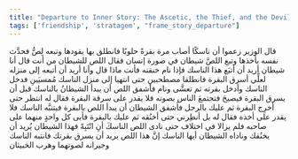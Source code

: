 ```yaml
---
title: "Departure to Inner Story: The Ascetic, the Thief, and the Devil"
tags: ['friendship', 'stratagem', "frame_story_departure"]
---
```


 قال الوزير زعموا أن ناسكًا أصاب مرة بقرةً حلوبًا فانطلق بها يقودها وتبعه لِصٌّ فحدَّث نفسه بأخذها وتبع اللصَّ شيطان في صورة إنسان فقال اللص للشيطان من أنت قال أنا شيطان أريد أن أتبَع هذا الناسك فإذا نام خنقته فأنت ماذا قال وأنا أريد أن أتبعه إلى منزله لعلِّي أسرق البقرة فانطلقا مصطحبينِ حتى انتهيا إلى منزل الناسك مُمسيَينِ فدخل الناسك وأدخل بقرته ثم تعشَّى ونام فأشفق اللص أن يبدأ الشيطانُ بالناسك قبل أن يسرق البقرة فيصيحَ فتجتمعَ الناس بصوته فلا يقدر على سرقة البقرة فقال له انتظر حتى أخرِج البقرة ثم عليك بالرجل فأشفق الشيطان أن يبدأ اللص بالبقرة فيتنبَّه الناسك فلا يقدر على أخذه فقال له بل أنظِرني حتى أخنُقه ثم عليك بالبقرة فأبى كل واحدٍ منهما على صاحبه فلم يزالا في اختلاف حتى نادى اللص الناسكَ أنِ انْتَبِهْ فهذا الشيطان يُريد أن يخنُقك وناداه الشيطان أيها الناسك إنَّ هذا اللص يريد أن يسرق بقرتك فانتبه الناسك وجيرانه لصوتهما وهرب الخبيثان
